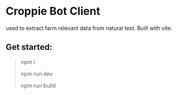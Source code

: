 # Croppie Bot Client
used to extract farm relevant data from natural text. Built with vite.

## Get started:
> npm i
> 
> npm run dev
> 
> npm run build
